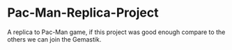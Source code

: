 # Pac-Man-Replica-Project
A replica to Pac-Man game, if this project was good enough compare to the others we can join the Gemastik.
